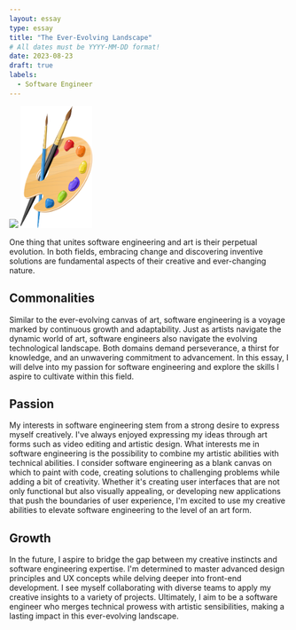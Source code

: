 ```yaml
---
layout: essay
type: essay
title: "The Ever-Evolving Landscape"
# All dates must be YYYY-MM-DD format!
date: 2023-08-23
draft: true
labels:
  - Software Engineer
---
```


<div class="text-center p-4">
  <img width="300px" src="../img/codecode.jpg" class="img-thumbnail" >
  <img width="130px" src="../img/artist-paint-clipart-design-illustration-free-png.webp" class="img-thumbnail" >
</div>

One thing that unites software engineering and art is their perpetual evolution. In both fields, embracing change and discovering inventive solutions are fundamental aspects of their creative and ever-changing nature.

## Commonalities
Similar to the ever-evolving canvas of art, software engineering is a voyage marked by continuous growth and adaptability. Just as artists navigate the dynamic world of art, software engineers also navigate the evolving technological landscape. Both domains demand perseverance, a thirst for knowledge, and an unwavering commitment to advancement. In this essay, I will delve into my passion for software engineering and explore the skills I aspire to cultivate within this field.

## Passion
My interests in software engineering stem from a strong desire to express myself creatively. I've always enjoyed expressing my ideas through art forms such as video editing and artistic design. What interests me in software engineering is the possibility to combine my artistic abilities with technical abilities. I consider software engineering as a blank canvas on which to paint with code, creating solutions to challenging problems while adding a bit of creativity. Whether it's creating user interfaces that are not only functional but also visually appealing, or developing new applications that push the boundaries of user experience, I'm excited to use my creative abilities to elevate software engineering to the level of an art form. 

## Growth
In the future, I aspire to bridge the gap between my creative instincts and software engineering expertise. I'm determined to master advanced design principles and UX concepts while delving deeper into front-end development. I see myself collaborating with diverse teams to apply my creative insights to a variety of projects. Ultimately, I aim to be a software engineer who merges technical prowess with artistic sensibilities, making a lasting impact in this ever-evolving landscape.



